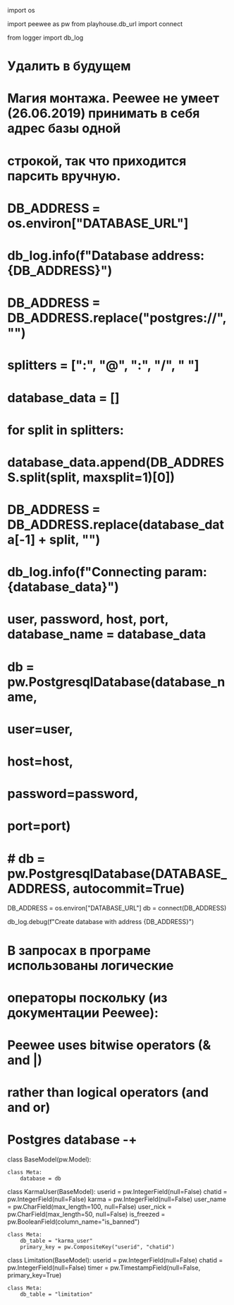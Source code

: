 import os

import peewee as pw
from playhouse.db_url import connect

from logger import db_log

# Удалить в будущем

# Магия монтажа. Peewee не умеет (26.06.2019) принимать в себя адрес базы одной
# строкой, так что приходится парсить вручную.
# DB_ADDRESS = os.environ["DATABASE_URL"]
# db_log.info(f"Database address: {DB_ADDRESS}")
#
# DB_ADDRESS = DB_ADDRESS.replace("postgres://", "")
#
# splitters = [":", "@", ":", "/", " "]
# database_data = []
# for split in splitters:
# 	database_data.append(DB_ADDRESS.split(split, maxsplit=1)[0])
# 	DB_ADDRESS = DB_ADDRESS.replace(database_data[-1] + split, "")
#
# db_log.info(f"Connecting param: {database_data}")
# user, password, host, port, database_name = database_data
#
#
# db = pw.PostgresqlDatabase(database_name,
# 	user=user,
# 	host=host,
# 	password=password,
# 	port=port)
#
#
# # db = pw.PostgresqlDatabase(DATABASE_ADDRESS, autocommit=True)

DB_ADDRESS = os.environ["DATABASE_URL"]
db = connect(DB_ADDRESS)

db_log.debug(f"Create database with address {DB_ADDRESS}")

# В запросах в програме использованы логические
# операторы поскольку (из документации Peewee):
# Peewee uses bitwise operators (& and |)
# rather than logical operators (and and or)

# Postgres database -+


class BaseModel(pw.Model):

	class Meta:
		database = db


class KarmaUser(BaseModel):
	userid = pw.IntegerField(null=False)
	chatid = pw.IntegerField(null=False)
	karma = pw.IntegerField(null=False)
	user_name = pw.CharField(max_length=100, null=False)
	user_nick = pw.CharField(max_length=50, null=False)
	is_freezed = pw.BooleanField(column_name="is_banned")

	class Meta:
		db_table = "karma_user"
		primary_key = pw.CompositeKey("userid", "chatid")


class Limitation(BaseModel):
	userid = pw.IntegerField(null=False)
	chatid = pw.IntegerField(null=False)
	timer = pw.TimestampField(null=False, primary_key=True)

	class Meta:
		db_table = "limitation"



<!--stackedit_data:
eyJoaXN0b3J5IjpbLTE1NTk2NTIyMDBdfQ==
-->
